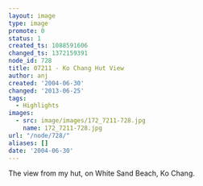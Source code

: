 ```yaml
---
layout: image
type: image
promote: 0
status: 1
created_ts: 1088591606
changed_ts: 1372159391
node_id: 728
title: 07211 - Ko Chang Hut View
author: anj
created: '2004-06-30'
changed: '2013-06-25'
tags:
  - Highlights
images:
  - src: image/images/172_7211-728.jpg
    name: 172_7211-728.jpg
url: "/node/728/"
aliases: []
date: '2004-06-30'
---
```

The view from my hut, on White Sand Beach, Ko Chang.
